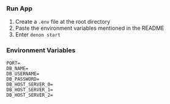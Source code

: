 ### Run App

1. Create a `.env` file at the root directory
2. Paste the environment variables mentioned in the README
3. Enter `denon start`

### Environment Variables

```shell
PORT=
DB_NAME=
DB_USERNAME=
DB_PASSWORD=
DB_HOST_SERVER_0=
DB_HOST_SERVER_1=
DB_HOST_SERVER_2=
```